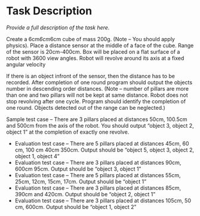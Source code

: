 # Task Description

*Provide a full description of the task here.*

Create a 6cm*6cm*6cm cube of mass 200g. (Note – You should apply physics). Place a distance sensor at the middle of a face of the cube. Range of the sensor is 20cm-400cm. Box will be placed on a flat surface of a robot with 3600 view angles. Robot will revolve around its axis at a fixed angular velocity

If there is an object infront of the sensor, then the distance has to be recorded. After completion of one round program should output the objects number in descending order distances. (Note – number of pillars are more than one and two pillars will not be kept at same distance. Robot does not stop revolving after one cycle. Program should identify the completion of one round. Objects detected out of the range can be neglected.)

Sample test case – There are 3 pillars placed at distances 50cm, 100.5cm and 500cm from the axis of the robot. You should output “object 3, object 2, object 1” at the completion of exactly one revolve.

* Evaluation test case – There are 5 pillars placed at distances 45cm, 60 cm, 100 cm 40cm 350cm. Output should be “object 5, object 3, object 2, object 1, object 4”
* Evaluation test case – There are 3 pillars placed at distances 90cm, 600cm 95cm. Output should be “object 3, object 1”
* Evaluation test case – There are 5 pillars placed at distances 55cm, 25cm, 12cm, 15cm, 17cm. Output should be “object 1”
* Evaluation test case – There are 3 pillars placed at distances 85cm, 390cm and 420cm. Output should be “object 2, object 1”
* Evaluation test case – There are 3 pillars placed at distances 105cm, 50 cm, 600cm. Output should be “object 1, object 2”
